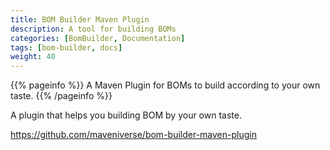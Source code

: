 ```yaml
---
title: BOM Builder Maven Plugin
description: A tool for building BOMs
categories: [BomBuilder, Documentation]
tags: [bom-builder, docs]
weight: 40
---
```


{{% pageinfo %}}
A Maven Plugin for BOMs to build according to your own taste.
{{% /pageinfo %}}

A plugin that helps you building BOM by your own taste.

https://github.com/maveniverse/bom-builder-maven-plugin

